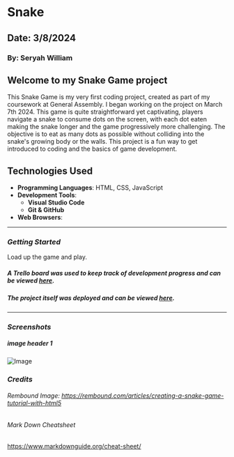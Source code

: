 # Snake

## Date: 3/8/2024

### By: Seryah William

## Welcome to my Snake Game project
This Snake Game is my very first coding project, created as part of my coursework at General Assembly. I began working on the project on March 7th 2024. This game is quite straightforward yet captivating, players navigate a snake to consume dots on the screen, with each dot eaten making the snake longer and the game progressively more challenging. The objective is to eat as many dots as possible without colliding into the snake's growing body or the walls. This project is a fun way to get introduced to coding and the basics of game development.

## Technologies Used

- **Programming Languages**: HTML, CSS, JavaScript
- **Development Tools**:
  - **Visual Studio Code** 
  - **Git & GitHub** 
- **Web Browsers**:

---

### **_Getting Started_** ##

Load up the game and play.

##### A Trello board was used to keep track of development progress and can be viewed [here](https://trello.com/b/nEklesZI/unit-1-project).


##### The project itself was deployed and can be viewed [here](URL).

---

### **_Screenshots_**

##### image header 1

![Image](https://rembound.com/files/creating-a-snake-game-tutorial-with-html5/snake.png)

### **_Credits_** ##

###### Rembound Image: https://rembound.com/articles/creating-a-snake-game-tutorial-with-html5

###### Mark Down Cheatsheet
https://www.markdownguide.org/cheat-sheet/

